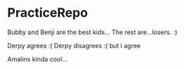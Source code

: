 # PracticeRepo

Bubby and Benji are the best kids... The rest are...losers. :)


Derpy agrees :(
Derpy disagrees :( but i agree


Amalins kinda cool...
